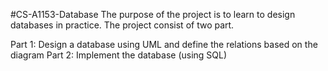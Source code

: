 #CS-A1153-Database
The purpose of the project is to learn to design databases in practice. The project consist of two part.

Part 1: Design a database using UML and define the relations based on the diagram
Part 2: Implement the database (using SQL)
